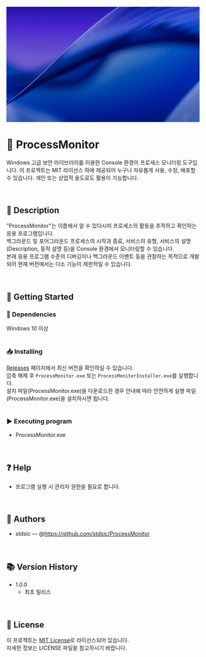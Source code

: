 ![ProcessMonitor 실행 화면](./Images/ProcessMonitor-demo.gif)
# 📌 ProcessMonitor<br>
Windows 고급 보안 라이브러리를 이용한 Console 환경의 프로세스 모니터링 도구입니다.
이 프로젝트는 MIT 라이선스 하에 제공되어 누구나 자유롭게 사용, 수정, 배포할 수 있습니다. 개인 또는 상업적 용도로도 활용이 가능합니다.<br>
<br><br>
## 📝 Description<br>
"ProcessMonitor"는 이름에서 알 수 있다시피 프로세스의 활동을 추적하고 확인하는 응용 프로그램입니다.<br>
백그라운드 및 포어그라운드 프로세스의 시작과 종료, 서비스의 유형, 서비스의 설명(Description, 동작 설명 등)을 Console 환경에서 모니터링할 수 있습니다.<br>
본래 응용 프로그램 수준의 디버깅이나 백그라운드 이벤트 등을 관찰하는 목적으로 개발되어 현재 버전에서는 다소 기능이 제한적일 수 있습니다.<br>
<br><br>
## 🚀 Getting Started<br>
### 🔧 Dependencies<br>
Windows 10 이상<br>
<br>
### 📥 Installing<br>
[Releases](https://github.com/stdFrog/ProcessMonitor/releases) 페이지에서 최신 버전을 확인하실 수 있습니다.<br>
압축 해제 후 `ProcessMonitor.exe` 또는 `ProcessMonitorInstaller.exe`를 실행합니다.<br>
설치 파일(ProcessMonitor.exe)을 다운로드한 경우 안내에 따라 안전하게 실행 파일(ProcessMonitor.exe)을 설치하시면 됩니다.<br>
<br>
### ▶️ Executing program<br>
- ProcessMonitor.exe<br>
<br><br>
## ❓ Help<br>
- 프로그램 실행 시 관리자 권한을 필요로 합니다.<br>
<br><br>
## 👤 Authors<br>
- stdsic — @https://github.com/stdsic/ProcessMonitor<br>
<br><br>
## 📚 Version History<br>
- 1.0.0<br>
  - 최초 릴리스<br>
<br><br>
## 🧾 License<br>
이 프로젝트는 [MIT License](LICENSE)로 라이선스되어 있습니다.<br>
자세한 정보는 LICENSE 파일을 참고하시기 바랍니다.<br>
<br>
